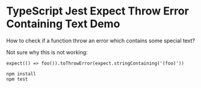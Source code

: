 TypeScript Jest Expect Throw Error Containing Text Demo
===========================

How to check if a function throw an error which contains some special text?

Not sure why this is not working:

```
expect(() => foo()).toThrowError(expect.stringContaining('(foo)'))
```

```
npm install
npm test
```
